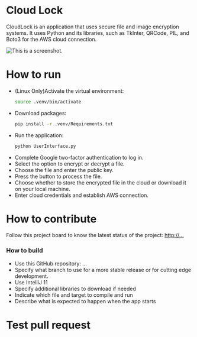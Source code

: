 # Cloud Lock
CloudLock is an application that uses secure file and image encryption systems. It uses Python and its libraries, such as TkInter, QRCode, PIL, and Boto3 for the AWS cloud connection.

![This is a screenshot.](images.png)

# How to run
- (Linux Only)Activate the virtual environment:
  ```bash
  source .venv/bin/activate
  ```
- Download packages:
  ```bash
  pip install -r .venv/Requirements.txt
  ```
- Run the application:
  ```bash
  python UserInterface.py
  ```
- Complete Google two-factor authentication to log in.
- Select the option to encrypt or decrypt a file.
- Choose the file and enter the public key.
- Press the button to process the file.
- Choose whether to store the encrypted file in the cloud or download it on your local machine.
- Enter cloud credentials and establish AWS connection.

# How to contribute
Follow this project board to know the latest status of the project: [http://...]([http://...])  

### How to build
- Use this GitHub repository: ...  
- Specify what branch to use for a more stable release or for cutting edge development.  
- Use IntelliJ 11  
- Specify additional libraries to download if needed  
- Indicate which file and target to compile and run  
- Describe what is expected to happen when the app starts  

# Test pull request